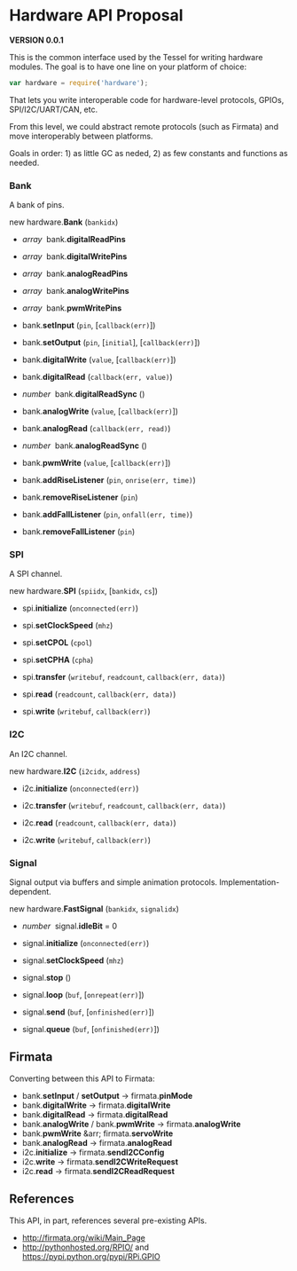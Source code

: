 # Hardware API Proposal

**VERSION 0.0.1**

This is the common interface used by the Tessel for writing hardware modules. The goal is to have one line on your platform of choice:

```js
var hardware = require('hardware');
```

That lets you write interoperable code for hardware-level protocols, GPIOs, SPI/I2C/UART/CAN, etc.

From this level, we could abstract remote protocols (such as Firmata) and move interoperably between platforms.

Goals in order: 1) as little GC as neded, 2) as few constants and functions as needed.


### Bank

A bank of pins.

new hardware.<b>Bank</b> (`bankidx`)  

* *array<number>*&nbsp; bank.<b>digitalReadPins</b>
* *array<number>*&nbsp; bank.<b>digitalWritePins</b>
* *array<number>*&nbsp; bank.<b>analogReadPins</b>
* *array<number>*&nbsp; bank.<b>analogWritePins</b>
* *array<number>*&nbsp; bank.<b>pwmWritePins</b>  

* bank.<b>setInput</b> (`pin`, [`callback(err)`])
* bank.<b>setOutput</b> (`pin`, [`initial`], [`callback(err)`])

* bank.<b>digitalWrite</b> (`value`, [`callback(err)`])
* bank.<b>digitalRead</b> (`callback(err, value)`)
* *number*&nbsp; bank.<b>digitalReadSync</b> ()  

* bank.<b>analogWrite</b> (`value`, [`callback(err)`])
* bank.<b>analogRead</b> (`callback(err, read)`)
* *number*&nbsp; bank.<b>analogReadSync</b> ()  

* bank.<b>pwmWrite</b> (`value`, [`callback(err)`])  

* bank.<b>addRiseListener</b> (`pin`, `onrise(err, time)`)
* bank.<b>removeRiseListener</b> (`pin`)
* bank.<b>addFallListener</b> (`pin`, `onfall(err, time)`)
* bank.<b>removeFallListener</b> (`pin`)  


### SPI

A SPI channel.

new hardware.<b>SPI</b> (`spiidx`, [`bankidx`, `cs`])  

* spi.<b>initialize</b> (`onconnected(err)`)  

* spi.<b>setClockSpeed</b> (`mhz`)
* spi.<b>setCPOL</b> (`cpol`)
* spi.<b>setCPHA</b> (`cpha`)  

* spi.<b>transfer</b> (`writebuf`, `readcount`, `callback(err, data)`)
* spi.<b>read</b> (`readcount`, `callback(err, data)`)
* spi.<b>write</b> (`writebuf`, `callback(err)`)  


### I2C

An I2C channel.

new hardware.<b>I2C</b> (`i2cidx`, `address`)  

* i2c.<b>initialize</b> (`onconnected(err)`)  

* i2c.<b>transfer</b> (`writebuf`, `readcount`, `callback(err, data)`)
* i2c.<b>read</b> (`readcount`, `callback(err, data)`)
* i2c.<b>write</b> (`writebuf`, `callback(err)`)  


### Signal

Signal output via buffers and simple animation protocols. Implementation-dependent.

new hardware.<b>FastSignal</b> (`bankidx`, `signalidx`)  

* *number*&nbsp; signal.<b>idleBit</b> = 0  

* signal.<b>initialize</b> (`onconnected(err)`)  

* signal.<b>setClockSpeed</b> (`mhz`)  

* signal.<b>stop</b> ()
* signal.<b>loop</b> (`buf`, [`onrepeat(err)`])
* signal.<b>send</b> (`buf`, [`onfinished(err)`])
* signal.<b>queue</b> (`buf`, [`onfinished(err)`])  


## Firmata

Converting between this API to Firmata:

* bank.<b>setInput</b> / <b>setOutput</b> &rarr; firmata.<b>pinMode</b>
* bank.<b>digitalWrite</b> &rarr; firmata.<b>digitalWrite</b>
* bank.<b>digitalRead</b> &rarr; firmata.<b>digitalRead</b>
* bank.<b>analogWrite</b> / bank.<b>pwmWrite</b> &rarr; firmata.<b>analogWrite</b>
* bank.<b>pwmWrite</b> &arr; firmata.<b>servoWrite</b>
* bank.<b>analogRead</b> &rarr; firmata.<b>analogRead</b>
* i2c.<b>initialize</b> &rarr; firmata.<b>sendI2CConfig</b>
* i2c.<b>write</b> &rarr; firmata.<b>sendI2CWriteRequest</b>
* i2c.<b>read</b> &rarr; firmata.<b>sendI2CReadRequest</b>


## References

This API, in part, references several pre-existing APIs.

* <http://firmata.org/wiki/Main_Page>
* <http://pythonhosted.org/RPIO/> and <https://pypi.python.org/pypi/RPi.GPIO>